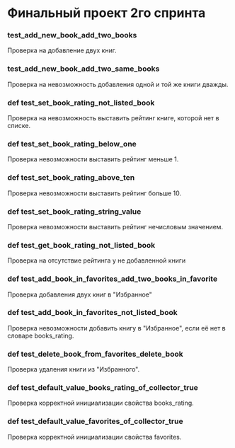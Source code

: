 # Финальный проект 2го спринта

### test_add_new_book_add_two_books

Проверка на добавление двух книг.

### test_add_new_book_add_two_same_books

Проверка на невозможность добавления одной и той же книги дважды.

### def test_set_book_rating_not_listed_book

Проверка на невозможность выставить рейтинг книге, которой нет в списке.

### def test_set_book_rating_below_one

Проверка невозможности выставить рейтинг меньше 1.

### def test_set_book_rating_above_ten

Проверка невозможности выставить рейтинг больше 10.

### def test_set_book_rating_string_value

Проверка невозможности выставить рейтинг нечисловым значением.

### def test_get_book_rating_not_listed_book

Проверка на отсутствие рейтинга у не добавленной книги

### def test_add_book_in_favorites_add_two_books_in_favorite

Проверка добавления двух книг в "Избранное"

### def test_add_book_in_favorites_not_listed_book

Проверка невозможности добавить книгу в "Избранное", 
если её нет в словаре books_rating.

### def test_delete_book_from_favorites_delete_book
 
Проверка удаления книги из "Избранного".

### def test_default_value_books_rating_of_collector_true

Проверка корректной инициализации свойства books_rating.

### def test_default_value_favorites_of_collector_true

Проверка корректной инициализации свойства favorites.